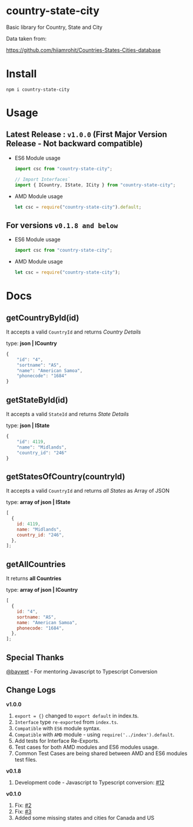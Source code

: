 # country-state-city

Basic library for Country, State and City

Data taken from:

https://github.com/hiiamrohit/Countries-States-Cities-database

# Install

`npm i country-state-city`

# Usage

## Latest Release : `v1.0.0` (First Major Version Release - Not backward compatible)

- ES6 Module usage

  ```js
  import csc from "country-state-city";

  // Import Interfaces`
  import { ICountry, IState, ICity } from "country-state-city";
  ```

- AMD Module usage

  ```js
  let csc = require("country-state-city").default;
  ```

## For versions `v0.1.8 and below`

- ES6 Module usage

  ```js
  import csc from "country-state-city";
  ```

- AMD Module usage

  ```js
  let csc = require("country-state-city");
  ```

# Docs

## getCountryById(id)

It accepts a valid `CountryId` and returns _Country Details_

type: **json | ICountry**

```js
{
	"id": "4",
	"sortname": "AS",
	"name": "American Samoa",
	"phonecode": "1684"
}
```

## getStateById(id)

It accepts a valid `StateId` and returns _State Details_

type: **json | IState**

```js
{
	"id": 4119,
	"name": "Midlands",
	"country_id": "246"
}
```

## getStatesOfCountry(countryId)

It accepts a valid `CountryId` and returns _all States_ as Array of JSON

type: **array of json | IState**

```js
[
  {
    id: 4119,
    name: "Midlands",
    country_id: "246",
  },
];
```

## getAllCountries

It returns **all Countries**

type: **array of json | ICountry**

```js
[
  {
    id: "4",
    sortname: "AS",
    name: "American Samoa",
    phonecode: "1684",
  },
];
```

## Special Thanks

[@baywet](https://github.com/baywet) - For mentoring Javascript to Typescript Conversion

## Change Logs

**v1.0.0**

1. `export = {}` changed to `export default` in index.ts.
2. `Interface` type `re-exported` from `index.ts`.
3. `Compatible` with `ES6` module syntax.
4. `Compatible` with `AMD` module - using `require('../index').default`.
5. Add tests for Interface Re-Exports.
6. Test cases for both AMD modules and ES6 modules usage.
7. Common Test Cases are being shared between AMD and ES6 modules test files.

**v0.1.8**

1. Development code - Javascript to Typescript conversion: [#12](https://github.com/harpreetkhalsagtbit/country-state-city/pull/12)

**v0.1.0**

1. Fix: [#2](https://github.com/harpreetkhalsagtbit/country-state-city/issues/2)
2. Fix: [#3](https://github.com/harpreetkhalsagtbit/country-state-city/issues/3)
3. Added some missing states and cities for Canada and US
